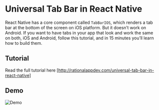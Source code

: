 # Universal Tab Bar in React Native

React Native has a core component called `TabBarIOS`, which renders a tab bar at the bottom of the screen on iOS platform. But it doesn’t work on Android. If you want to have tabs in your app that look and work the same on both, iOS and Android, follow this tutorial, and in 15 minutes you’ll learn how to build them.

## Tutorial

Read the full tutorial here [http://rationalappdev.com/universal-tab-bar-in-react-native]

## Demo

![Demo][demo]

[demo]: https://github.com/rationalappdev/tabs/blob/master/demo.gif

